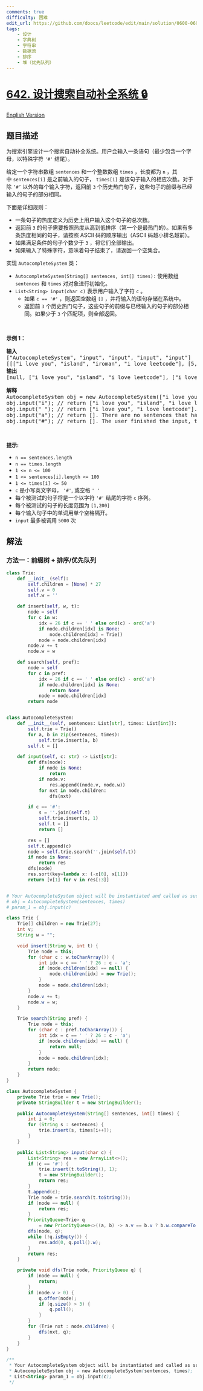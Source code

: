 ```yaml
---
comments: true
difficulty: 困难
edit_url: https://github.com/doocs/leetcode/edit/main/solution/0600-0699/0642.Design%20Search%20Autocomplete%20System/README.md
tags:
    - 设计
    - 字典树
    - 字符串
    - 数据流
    - 排序
    - 堆（优先队列）
---
```


# [642. 设计搜索自动补全系统 🔒](https://leetcode.cn/problems/design-search-autocomplete-system)

[English Version](/solution/0600-0699/0642.Design%20Search%20Autocomplete%20System/README_EN.md)

## 题目描述

<!-- 这里写题目描述 -->

<p>为搜索引擎设计一个搜索自动补全系统。用户会输入一条语句（最少包含一个字母，以特殊字符 <code>'#'</code> 结尾）。</p>

<p>给定一个字符串数组&nbsp;<code>sentences</code>&nbsp;和一个整数数组&nbsp;<code>times</code>&nbsp;，长度都为&nbsp;<code>n</code>&nbsp;，其中&nbsp;<code>sentences[i]</code>&nbsp;是之前输入的句子，&nbsp;<code>times[i]</code>&nbsp;是该句子输入的相应次数。对于除 <code>‘#’</code>&nbsp;以外的每个输入字符，返回前 <code>3</code> 个历史热门句子，这些句子的前缀与已经输入的句子的部分相同。</p>

<p>下面是详细规则：</p>

<ul>
	<li>一条句子的热度定义为历史上用户输入这个句子的总次数。</li>
	<li>返回前 <code>3</code> 的句子需要按照热度从高到低排序（第一个是最热门的）。如果有多条热度相同的句子，请按照 ASCII 码的顺序输出（ASCII 码越小排名越前）。</li>
	<li>如果满足条件的句子个数少于 <code>3</code>&nbsp;，将它们全部输出。</li>
	<li>如果输入了特殊字符，意味着句子结束了，请返回一个空集合。</li>
</ul>

<p>实现&nbsp;<code>AutocompleteSystem</code>&nbsp;类：</p>

<ul>
	<li><code>AutocompleteSystem(String[] sentences, int[] times):</code>&nbsp;使用数组<code>sentences</code>&nbsp;和&nbsp;<code>times</code>&nbsp;对对象进行初始化。</li>
	<li><code>List&lt;String&gt; input(char c)</code>&nbsp;表示用户输入了字符&nbsp;<code>c</code>&nbsp;。
	<ul>
		<li>如果&nbsp;<code>c == '#'</code>&nbsp;，则返回空数组&nbsp;<code>[]</code> ，并将输入的语句存储在系统中。</li>
		<li>返回前 <code>3</code> 个历史热门句子，这些句子的前缀与已经输入的句子的部分相同。如果少于 <code>3</code> 个匹配项，则全部返回。</li>
	</ul>
	</li>
</ul>

<p>&nbsp;</p>

<p><strong>示例 1：</strong></p>

<pre>
<strong>输入</strong>
["AutocompleteSystem", "input", "input", "input", "input"]
[[["i love you", "island", "iroman", "i love leetcode"], [5, 3, 2, 2]], ["i"], [" "], ["a"], ["#"]]
<b>输出</b>
[null, ["i love you", "island", "i love leetcode"], ["i love you", "i love leetcode"], [], []]

<strong>解释</strong>
AutocompleteSystem obj = new AutocompleteSystem(["i love you", "island", "iroman", "i love leetcode"], [5, 3, 2, 2]);
obj.input("i"); // return ["i love you", "island", "i love leetcode"]. There are four sentences that have prefix "i". Among them, "ironman" and "i love leetcode" have same hot degree. Since ' ' has ASCII code 32 and 'r' has ASCII code 114, "i love leetcode" should be in front of "ironman". Also we only need to output top 3 hot sentences, so "ironman" will be ignored.
obj.input(" "); // return ["i love you", "i love leetcode"]. There are only two sentences that have prefix "i ".
obj.input("a"); // return []. There are no sentences that have prefix "i a".
obj.input("#"); // return []. The user finished the input, the sentence "i a" should be saved as a historical sentence in system. And the following input will be counted as a new search.
</pre>

<p>&nbsp;</p>

<p><strong>提示:</strong></p>

<ul>
	<li><code>n == sentences.length</code></li>
	<li><code>n == times.length</code></li>
	<li><code>1 &lt;= n &lt;= 100</code></li>
	<li><code>1 &lt;= sentences[i].length &lt;= 100</code></li>
	<li><code>1 &lt;= times[i] &lt;= 50</code></li>
	<li><code>c</code>&nbsp;是小写英文字母，&nbsp;<code>'#'</code>, 或空格&nbsp;<code>' '</code></li>
	<li>每个被测试的句子将是一个以字符 <code>'#'</code>&nbsp;结尾的字符 <code>c</code> 序列。</li>
	<li>每个被测试的句子的长度范围为 <code>[1,200]</code>&nbsp;</li>
	<li>每个输入句子中的单词用单个空格隔开。</li>
	<li><code>input</code>&nbsp;最多被调用 <code>5000</code> 次</li>
</ul>

## 解法

### 方法一：前缀树 + 排序/优先队列

<!-- tabs:start -->

```python
class Trie:
    def __init__(self):
        self.children = [None] * 27
        self.v = 0
        self.w = ''

    def insert(self, w, t):
        node = self
        for c in w:
            idx = 26 if c == ' ' else ord(c) - ord('a')
            if node.children[idx] is None:
                node.children[idx] = Trie()
            node = node.children[idx]
        node.v += t
        node.w = w

    def search(self, pref):
        node = self
        for c in pref:
            idx = 26 if c == ' ' else ord(c) - ord('a')
            if node.children[idx] is None:
                return None
            node = node.children[idx]
        return node


class AutocompleteSystem:
    def __init__(self, sentences: List[str], times: List[int]):
        self.trie = Trie()
        for a, b in zip(sentences, times):
            self.trie.insert(a, b)
        self.t = []

    def input(self, c: str) -> List[str]:
        def dfs(node):
            if node is None:
                return
            if node.v:
                res.append((node.v, node.w))
            for nxt in node.children:
                dfs(nxt)

        if c == '#':
            s = ''.join(self.t)
            self.trie.insert(s, 1)
            self.t = []
            return []

        res = []
        self.t.append(c)
        node = self.trie.search(''.join(self.t))
        if node is None:
            return res
        dfs(node)
        res.sort(key=lambda x: (-x[0], x[1]))
        return [v[1] for v in res[:3]]


# Your AutocompleteSystem object will be instantiated and called as such:
# obj = AutocompleteSystem(sentences, times)
# param_1 = obj.input(c)
```

```java
class Trie {
    Trie[] children = new Trie[27];
    int v;
    String w = "";

    void insert(String w, int t) {
        Trie node = this;
        for (char c : w.toCharArray()) {
            int idx = c == ' ' ? 26 : c - 'a';
            if (node.children[idx] == null) {
                node.children[idx] = new Trie();
            }
            node = node.children[idx];
        }
        node.v += t;
        node.w = w;
    }

    Trie search(String pref) {
        Trie node = this;
        for (char c : pref.toCharArray()) {
            int idx = c == ' ' ? 26 : c - 'a';
            if (node.children[idx] == null) {
                return null;
            }
            node = node.children[idx];
        }
        return node;
    }
}

class AutocompleteSystem {
    private Trie trie = new Trie();
    private StringBuilder t = new StringBuilder();

    public AutocompleteSystem(String[] sentences, int[] times) {
        int i = 0;
        for (String s : sentences) {
            trie.insert(s, times[i++]);
        }
    }

    public List<String> input(char c) {
        List<String> res = new ArrayList<>();
        if (c == '#') {
            trie.insert(t.toString(), 1);
            t = new StringBuilder();
            return res;
        }
        t.append(c);
        Trie node = trie.search(t.toString());
        if (node == null) {
            return res;
        }
        PriorityQueue<Trie> q
            = new PriorityQueue<>((a, b) -> a.v == b.v ? b.w.compareTo(a.w) : a.v - b.v);
        dfs(node, q);
        while (!q.isEmpty()) {
            res.add(0, q.poll().w);
        }
        return res;
    }

    private void dfs(Trie node, PriorityQueue q) {
        if (node == null) {
            return;
        }
        if (node.v > 0) {
            q.offer(node);
            if (q.size() > 3) {
                q.poll();
            }
        }
        for (Trie nxt : node.children) {
            dfs(nxt, q);
        }
    }
}

/**
 * Your AutocompleteSystem object will be instantiated and called as such:
 * AutocompleteSystem obj = new AutocompleteSystem(sentences, times);
 * List<String> param_1 = obj.input(c);
 */
```

<!-- tabs:end -->

<!-- end -->
